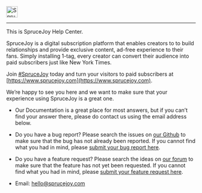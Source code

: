 <img src="https://lapro.sfo2.cdn.digitaloceanspaces.com/sprucejoy/sprucejoy-circle-logo-with-text.png" height="30" alt="SpruceJoy logo" />

---

This is SpruceJoy Help Center.

SpruceJoy is a digital subscription platform that enables creators to to build relationships and provide exclusive content, ad-free experience to their fans. Simply installing 1-tag, every creator can convert their audience into paid subscribers just like New York Times.

Join [#SpruceJoy](https://www.sprucejoy.com) today and turn your visitors to paid subscribers at [https://www.sprucejoy.com](https://www.sprucejoy.com).

We’re happy to see you here and we want to make sure that your experience using SpruceJoy is a great one. 

- Our Documentation is a great place for most answers, but if you can’t find your answer there, please do contact us using the email address below.

- Do you have a bug report? Please search the issues on [our Github](https://github.com/sprucejoy/Feedback/issues) to make sure that the bug has not already been reported. If you cannot find what you had in mind, please [submit your bug report here](https://github.com/sprucejoy/Feedback/issues/new/choose).

- Do you have a feature request? Please search the ideas on [our forum](https://github.com/sprucejoy/Feedback/discussions) to make sure that the feature has not yet been requested. If you cannot find what you had in mind, please [submit your feature request here](https://github.com/sprucejoy/Feedback/discussions).

- Email: hello@sprucejoy.com
